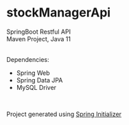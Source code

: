 # stockManagerApi

SpringBoot Restful API<br>
Maven Project, Java 11<br><br>

Dependencies:<br>
- Spring Web
- Spring Data JPA
- MySQL Driver

<br>

Project generated using [Spring Initializer](https://start.spring.io)
